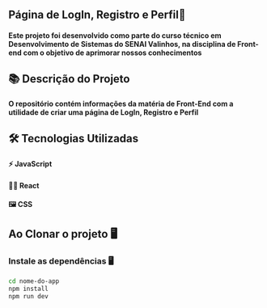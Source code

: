 ## Página de LogIn, Registro e Perfil📱

#### Este projeto foi desenvolvido como parte do curso técnico em Desenvolvimento de Sistemas do SENAI Valinhos, na disciplina de Front-end com o objetivo de aprimorar nossos conhecimentos 

## 📚 Descrição do Projeto

#### O repositório contém informações da matéria de Front-End com a utilidade de criar uma página de LogIn, Registro e Perfil

## 🛠 Tecnologias Utilizadas

#### ⚡ JavaScript
#### 👩‍💻 React 
#### 🖼 CSS

## Ao Clonar o projeto 🖥

### Instale as dependências 🖥️

```bash
cd nome-do-app
npm install
npm run dev
```

